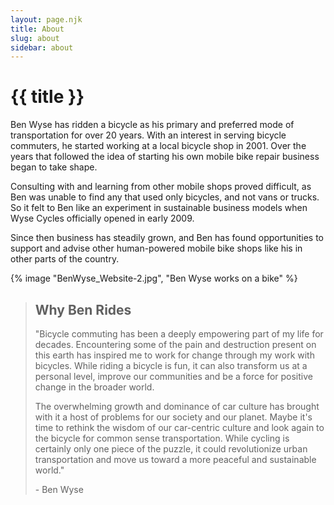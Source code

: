 ```yaml
---
layout: page.njk
title: About
slug: about
sidebar: about
---
```

# {{ title }}

Ben Wyse has ridden a bicycle as his primary and preferred mode of transportation for over 20 years. With an interest in serving bicycle commuters, he started working at a local bicycle shop in 2001. Over the years that followed the idea of starting his own mobile bike repair business began to take shape.

Consulting with and learning from other mobile shops proved difficult, as Ben was unable to find any that used only bicycles, and not vans or trucks. So it felt to Ben like an experiment in sustainable business models when Wyse Cycles officially opened in early 2009.

Since then business has steadily grown, and Ben has found opportunities to support and advise other human-powered mobile bike shops like his in other parts of the country.

{% image "BenWyse_Website-2.jpg", "Ben Wyse works on a bike" %}

<blockquote>
<h2>Why Ben Rides</h2>

"Bicycle commuting has been a deeply empowering part of my life for decades. Encountering some of the pain and destruction present on this earth has inspired me to work for change through my work with bicycles. While riding a bicycle is fun, it can also transform us at a personal level, improve our communities and be a force for positive change in the broader world.

The overwhelming growth and dominance of car culture has brought with it a host of problems for our society and our planet. Maybe it's time to rethink the wisdom of our car-centric culture and look again to the bicycle for common sense transportation. While cycling is certainly only one piece of the puzzle, it could revolutionize urban transportation and move us toward a more peaceful and sustainable world."

\- Ben Wyse
</blcockquote>
